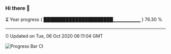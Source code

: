 ### Hi there 👋

⏳ Year progress { ██████████████████████▁▁▁▁▁▁▁▁ } 76.30 %

---

⏰ Updated on Tue, 06 Oct 2020 06:11:04 GMT

![Progress Bar CI](https://github.com/liununu/liununu/workflows/Progress%20Bar%20CI/badge.svg)
